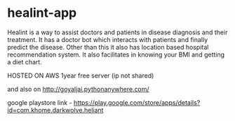 # healint-app
Healint is a way to assist doctors and patients in disease diagnosis and their treatment. It has a doctor bot which interacts with patients and finally predict the disease. Other than this it also has location based hospital recommendation system. It also facilitates in knowing your BMI and getting a diet chart.

HOSTED ON AWS 1year free server (ip not shared)

and also on http://goyaljai.pythonanywhere.com/

google playstore link - https://play.google.com/store/apps/details?id=com.khome.darkwolve.heliant
